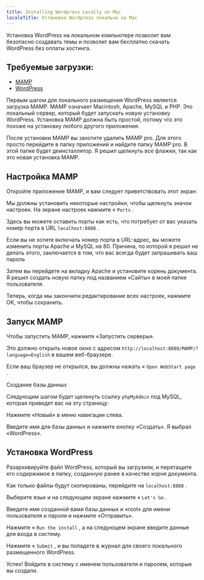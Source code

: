 ```yaml
---
title: Installing Wordpress Locally on Mac
localeTitle: Установка Wordpress локально на Mac
---
```

Установка WordPress на локальном компьютере позволит вам безопасно создавать темы и позволит вам бесплатно скачать WordPress без оплаты хостинга.

## Требуемые загрузки:

*   [MAMP](https://www.mamp.info/en/)
*   [WordPress](https://wordpress.org/about/)

Первым шагом для локального размещения WordPress является загрузка MAMP. MAMP означает Macintosh, Apache, MySQL и PHP. Это локальный сервер, который будет запускать новую установку WordPress. Установка MAMP должна быть простой, потому что это похоже на установку любого другого приложения.

После установки MAMP вы захотите удалить MAMP pro. Для этого просто перейдите в папку приложений и найдите папку MAMP pro. В этой папке будет деинсталлятор. Я решил щелкнуть все флажки, так как это новая установка MAMP.

## Настройка MAMP

Откройте приложение MAMP, и вам следует приветствовать этот экран:

Мы должны установить некоторые настройки, чтобы щелкнуть значок настроек. На экране настроек нажмите « `Ports` .

Здесь вы можете оставить порты как есть, что потребует от вас указать номер порта в URL `localhost:8888` .

Если вы не хотите включать номер порта в URL-адрес, вы можете изменить порты Apache и MySQL на 80. Причина, по которой я решил не делать этого, заключается в том, что вас всегда будет запрашивать ваш пароль

Затем вы перейдете на вкладку Apache и установите корень документа. Я решил создать новую папку под названием «Сайты» в моей папке пользователя.

Теперь, когда мы закончили редактирование всех настроек, нажмите OK, чтобы сохранить.

## Запуск MAMP

Чтобы запустить MAMP, нажмите «Запустить серверы».

Это должно открыть новое окно с адресом `http://localhost:8888/MAMP/?language=English` в вашем веб-браузере.

Если ваш браузер не открылся, вы должны нажать « `Open WebStart page` .

Создание базы данных

Следующим шагом будет щелкнуть ссылку `phpMyAdmin` под MySQL, которая приведет вас на эту страницу:

Нажмите «Новый» в меню навигации слева.

Введите имя для базы данных и нажмите кнопку «Создать». Я выбрал «WordPress».

## Установка WordPress

Разархивируйте файл WordPress, который вы загрузили, и перетащите его содержимое в папку, созданную ранее в качестве корня документа.

Как только файлы будут скопированы, перейдите на `localhost:8888` .

Выберите язык и на следующем экране нажмите « `Let's Go` .

Введите имя созданной вами базы данных и «root» для имени пользователя и пароля и нажмите «Отправить».

Нажмите « `Run the install` , а на следующем экране введите данные для входа в систему.

Нажмите « `Submit` , и вы попадете в журнал для своего локального размещенного WordPress.

Успех! Войдите в систему с именем пользователя и паролем, которые вы создали.